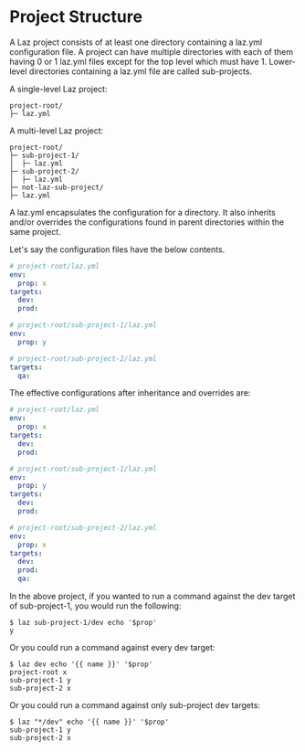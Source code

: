 # Project Structure

A Laz project consists of at least one directory containing a laz.yml configuration file. A project
can have multiple directories with each of them having 0 or 1 laz.yml files except for the top level
which must have 1. Lower-level directories containing a laz.yml file are called sub-projects.

A single-level Laz project:

```
project-root/
├─ laz.yml

```

A multi-level Laz project:

```
project-root/
├─ sub-project-1/
│  ├─ laz.yml
├─ sub-project-2/
│  ├─ laz.yml
├─ not-laz-sub-project/
├─ laz.yml
```

A laz.yml encapsulates the configuration for a directory. It also inherits and/or overrides the
configurations found in parent directories within the same project.

Let's say the configuration files have the below contents.

```yaml
# project-root/laz.yml
env:
  prop: x
targets:
  dev:
  prod:
```

```yaml
# project-root/sub-project-1/laz.yml
env:
  prop: y
```

```yaml
# project-root/sub-project-2/laz.yml
targets:
  qa:
```

The effective configurations after inheritance and overrides are:

```yaml
# project-root/laz.yml
env:
  prop: x
targets:
  dev:
  prod:
```

```yaml
# project-root/sub-project-1/laz.yml
env:
  prop: y
targets:
  dev:
  prod:
```

```yaml
# project-root/sub-project-2/laz.yml
env:
  prop: x
targets:
  dev:
  prod:
  qa:
```

In the above project, if you wanted to run a command against the dev target of sub-project-1, you
would run the following:

```shell
$ laz sub-project-1/dev echo '$prop'
y
```

Or you could run a command against every dev target:

```shell
$ laz dev echo '{{ name }}' '$prop'
project-root x
sub-project-1 y
sub-project-2 x
```

Or you could run a command against only sub-project dev targets:

```shell
$ laz "*/dev" echo '{{ name }}' '$prop'
sub-project-1 y
sub-project-2 x
```
